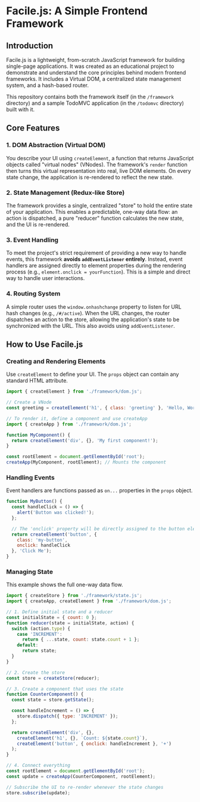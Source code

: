 # Facile.js: A Simple Frontend Framework

## Introduction

Facile.js is a lightweight, from-scratch JavaScript framework for building single-page applications. It was created as an educational project to demonstrate and understand the core principles behind modern frontend frameworks. It includes a Virtual DOM, a centralized state management system, and a hash-based router.

This repository contains both the framework itself (in the `/framework` directory) and a sample TodoMVC application (in the `/todomvc` directory) built with it.

## Core Features

### 1. DOM Abstraction (Virtual DOM)

You describe your UI using `createElement`, a function that returns JavaScript objects called "virtual nodes" (VNodes). The framework's `render` function then turns this virtual representation into real, live DOM elements. On every state change, the application is re-rendered to reflect the new state.

### 2. State Management (Redux-like Store)

The framework provides a single, centralized "store" to hold the entire state of your application. This enables a predictable, one-way data flow: an action is dispatched, a pure "reducer" function calculates the new state, and the UI is re-rendered.

### 3. Event Handling

To meet the project's strict requirement of providing a new way to handle events, this framework **avoids `addEventListener` entirely**. Instead, event handlers are assigned directly to element properties during the rendering process (e.g., `element.onclick = yourFunction`). This is a simple and direct way to handle user interactions.

### 4. Routing System

A simple router uses the `window.onhashchange` property to listen for URL hash changes (e.g., `/#/active`). When the URL changes, the router dispatches an action to the store, allowing the application's state to be synchronized with the URL. This also avoids using `addEventListener`.

## How to Use Facile.js

### Creating and Rendering Elements

Use `createElement` to define your UI. The `props` object can contain any standard HTML attribute.

```javascript
import { createElement } from './framework/dom.js';

// Create a VNode
const greeting = createElement('h1', { class: 'greeting' }, 'Hello, World!');

// To render it, define a component and use createApp
import { createApp } from './framework/dom.js';

function MyComponent() {
  return createElement('div', {}, 'My first component!');
}

const rootElement = document.getElementById('root');
createApp(MyComponent, rootElement); // Mounts the component
```

### Handling Events

Event handlers are functions passed as `on...` properties in the `props` object.

```javascript
function MyButton() {
  const handleClick = () => {
    alert('Button was clicked!');
  };

  // The 'onclick' property will be directly assigned to the button element.
  return createElement('button', {
    class: 'my-button',
    onclick: handleClick
  }, 'Click Me');
}
```

### Managing State

This example shows the full one-way data flow.

```javascript
import { createStore } from './framework/state.js';
import { createApp, createElement } from './framework/dom.js';

// 1. Define initial state and a reducer
const initialState = { count: 0 };
function reducer(state = initialState, action) {
  switch (action.type) {
    case 'INCREMENT':
      return { ...state, count: state.count + 1 };
    default:
      return state;
  }
}

// 2. Create the store
const store = createStore(reducer);

// 3. Create a component that uses the state
function CounterComponent() {
  const state = store.getState();

  const handleIncrement = () => {
    store.dispatch({ type: 'INCREMENT' });
  };

  return createElement('div', {},
    createElement('h1', {}, `Count: ${state.count}`),
    createElement('button', { onclick: handleIncrement }, '+')
  );
}

// 4. Connect everything
const rootElement = document.getElementById('root');
const update = createApp(CounterComponent, rootElement);

// Subscribe the UI to re-render whenever the state changes
store.subscribe(update);
```
